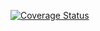 [![Coverage Status](https://coveralls.io/repos/github/Bahamut0/my-node-project/badge.svg)](https://coveralls.io/github/Bahamut0/my-node-project)

